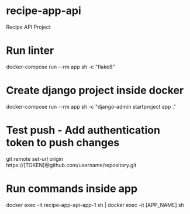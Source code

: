 # recipe-app-api
Recipe API Project

# Run linter
docker-compose run --rm app sh -c "flake8"

# Create django project inside docker
 docker-compose run --rm app sh -c "django-admin startproject app ."

# Test push - Add authentication token to push changes
git remote set-url origin https://[TOKEN]@github.com/username/repository.git

# Run commands inside app
docker exec -it recipe-app-api-app-1 sh | docker exec -it [APP_NAME] sh


